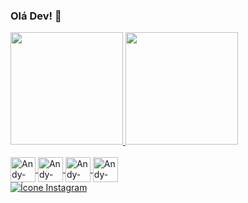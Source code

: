 ### Olá Dev! 👋
<div>
  <a href="https://github.com/Akame7Anderson">
  <img height="180px" src="https://github-readme-stats.vercel.app/api?username=Akame7Anderson&show_icons=true&theme=radical"/>
  <img height="180px" src="https://github-readme-stats.vercel.app/api/top-langs/?username=Akame7Anderson&layout=compact&theme=radical"/>
</div>

<div style="display: inline_block"><br>
  <img align="center" alt="Andy-HTML" heigth="30" width="40" src="https://cdn.jsdelivr.net/gh/devicons/devicon/icons/html5/html5-original.svg" />
  <img align="center" alt="Andy-CSS" heigth="30" width="40" src="https://cdn.jsdelivr.net/gh/devicons/devicon/icons/css3/css3-original.svg" />
  <img align="center" alt="Andy-JS" heigth="30" width="40" src="https://cdn.jsdelivr.net/gh/devicons/devicon/icons/javascript/javascript-original.svg" />
  <img align="center" alt="Andy-SQL" heigth="30" width="40" src="https://cdn.jsdelivr.net/gh/devicons/devicon/icons/mysql/mysql-original.svg" /> 
</div>

<div>
  <a href="http://https://www.instagram.com/ander_petry/" target="_blank"><img src="https://img.shields.io/badge/Instagram-E4405F?style=for-the-badge&logo=instagram&logoColor=white" alt="Ícone Instagram" target="_blank"></a>
  <a href="http://" target="_blank"></a>
  <a href="http://" target="_blank"></a>
</div>
